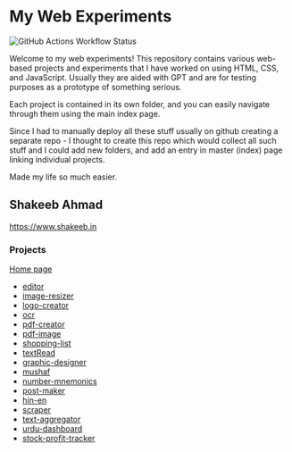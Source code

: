 # My Web Experiments

![GitHub Actions Workflow Status](https://img.shields.io/github/actions/workflow/status/shakesvision/html-experiments/pages%2Fpages-build-deployment?style=for-the-badge&logo=buddy&logoColor=%23F5C400)


Welcome to my web experiments! This repository contains various web-based projects and experiments that I have worked on using HTML, CSS, and JavaScript. Usually they are aided with GPT and are for testing purposes as a prototype of something serious.

Each project is contained in its own folder, and you can easily navigate through them using the main index page.

Since I had to manually deploy all these stuff usually on github creating a separate repo - I thought to create this repo which would collect all such stuff and I could add new folders, and add an entry in master (index) page linking individual projects. 

Made my life so much easier.

## Shakeeb Ahmad
https://www.shakeeb.in

### Projects

[Home page](https://shakesvision.github.io/html-experiments/index.html)
- [editor](https://shakesvision.github.io/html-experiments/editor/index.html)
- [image-resizer](https://shakesvision.github.io/html-experiments/image-resizer/index.html)
- [logo-creator](https://shakesvision.github.io/html-experiments/logo-creator/index.html)
- [ocr](https://shakesvision.github.io/html-experiments/ocr/index.html)
- [pdf-creator](https://shakesvision.github.io/html-experiments/pdf-creator/index.html)
- [pdf-image](https://shakesvision.github.io/html-experiments/pdf-image/index.html)
- [shopping-list](https://shakesvision.github.io/html-experiments/shopping-list/index.html)
- [textRead](https://shakesvision.github.io/html-experiments/textRead/index.html)
- [graphic-designer](https://shakesvision.github.io/html-experiments/graphic-designer/index.html)
- [mushaf](https://shakesvision.github.io/html-experiments/mushaf/index.html)
- [number-mnemonics](https://shakesvision.github.io/html-experiments/number-mnemonics/index.html)
- [post-maker](https://shakesvision.github.io/html-experiments/post-maker/index.html)
- [hin-en](https://shakesvision.github.io/html-experiments/hin-en/index.html)
- [scraper](https://shakesvision.github.io/html-experiments/scraper/index.html)
- [text-aggregator](https://shakesvision.github.io/html-experiments/text-aggregator/index.html)
- [urdu-dashboard](https://shakesvision.github.io/html-experiments/urdu-dashboard/index.html)
- [stock-profit-tracker](https://shakesvision.github.io/html-experiments/stock-profit-tracker/index.html)
